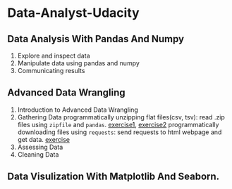# Data-Analyst-Udacity

## Data Analysis With Pandas And Numpy

1. Explore and inspect data
2. Manipulate data using pandas and numpy
3. Communicating results

## Advanced Data Wrangling

1. Introduction to Advanced Data Wrangling
2. Gathering Data
   programmatically unzipping flat files(csv, tsv): read .zip files using `zipfile` and `pandas`. [exercise1](L2FlatFilesDemo.ipynb), [exercise2](DownloadandLoadFlatFiles.ipynb)
   programmatically downloading files using `requests`: send requests to html webpage and get data. [exercise](ProgrammaticallyDownloadFiles.ipynb)
4. Assessing Data
5. Cleaning Data

## Data Visulization With Matplotlib And Seaborn.
